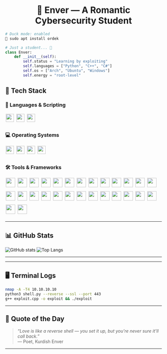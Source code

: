 <!-- README.md -->

<h1 align="center">🖤 Enver — A Romantic Cybersecurity Student</h1>

```bash
# Duck mode: enabled
🦆 sudo apt install ordek
```

```python
# Just a student... 🤫
class Enver:
    def __init__(self):
        self.status = "Learning by exploiting"
        self.languages = ["Python", "C++", "C#"]
        self.os = ["Arch", "Ubuntu", "Windows"]
        self.energy = "root-level"
```


## 🧰 Tech Stack

<h3>🧠 Languages & Scripting</h3>
<div style="line-height:2;">
  <img src="https://img.shields.io/badge/Python-3776AB?style=flat&logo=python&logoColor=white" style="height:26px; margin:2px;">
  <img src="https://img.shields.io/badge/C++-00599C?style=flat&logo=c%2B%2B&logoColor=white" style="height:26px; margin:2px;">
  <img src="https://custom-icon-badges.demolab.com/badge/C%23-%23239120.svg?logo=cshrp&logoColor=white" style="height:26px; margin:2px;">
</div>

<h3>💻 Operating Systems</h3>
<div style="line-height:2;">
  <img src="https://img.shields.io/badge/Arch_Linux-1793D1?style=flat&logo=arch-linux&logoColor=white" style="height:26px; margin:2px;">
  <img src="https://img.shields.io/badge/Kali_Linux-268BEE?style=flat&logo=kali-linux&logoColor=white" style="height:26px; margin:2px;">
  <img src="https://img.shields.io/badge/Ubuntu-E95420?style=flat&logo=ubuntu&logoColor=white" style="height:26px; margin:2px;">
  <img src="https://img.shields.io/badge/Windows-0078D6?style=flat&logo=windows&logoColor=white" style="height:26px; margin:2px;">
</div>


<h3>🛠️ Tools & Frameworks</h3>

<div style="line-height:2.2;">
  <img src="https://img.shields.io/badge/Burp_Suite-FF6600?style=flat&logo=burp-suite&logoColor=white" style="height:30px; margin:2px;">
  <img src="https://img.shields.io/badge/Wireshark-1679A7?style=flat&logo=wireshark&logoColor=white" style="height:30px; margin:2px;">
  <img src="https://img.shields.io/badge/Ghidra-FE0000?style=flat&logo=github&logoColor=white" style="height:30px; margin:2px;">
  <img src="https://img.shields.io/badge/Nmap-214478?style=flat&logo=linux&logoColor=white" style="height:30px; margin:2px;">
  <img src="https://img.shields.io/badge/Metasploit-000000?style=flat&logo=metasploit&logoColor=white" style="height:30px; margin:2px;">

  <img src="https://img.shields.io/badge/Aircrack--ng-1A1A1A?style=flat&logo=gnu-bash&logoColor=white" style="height:30px; margin:2px;">
  <img src="https://img.shields.io/badge/sqlmap-E70B0B?style=flat&logo=mysql&logoColor=white" style="height:30px; margin:2px;">
  <img src="https://img.shields.io/badge/Hydra-0078D4?style=flat&logo=python&logoColor=white" style="height:30px; margin:2px;">
  <img src="https://img.shields.io/badge/John_the_Ripper-8A0707?style=flat&logo=openbsd&logoColor=white" style="height:30px; margin:2px;">
  <img src="https://img.shields.io/badge/ZAP-000000?style=flat&logo=OWASP&logoColor=white" style="height:30px; margin:2px;">

  <img src="https://img.shields.io/badge/Netcat-808080?style=flat&logo=gnubash&logoColor=white" style="height:30px; margin:2px;">
  <img src="https://img.shields.io/badge/Recon--ng-1E1E1E?style=flat&logo=linux&logoColor=white" style="height:30px; margin:2px;">
  <img src="https://img.shields.io/badge/BeEF-E03C31?style=flat&logo=googlechrome&logoColor=white" style="height:30px; margin:2px;">
  <img src="https://img.shields.io/badge/Radare2-9B111E?style=flat&logo=gnu&logoColor=white" style="height:30px; margin:2px;">
  <img src="https://img.shields.io/badge/Binwalk-1596C4?style=flat&logo=bintray&logoColor=white" style="height:30px; margin:2px;">

  <img src="https://img.shields.io/badge/Volatility-673AB7?style=flat&logo=ghost&logoColor=white" style="height:30px; margin:2px;">
  <img src="https://img.shields.io/badge/Immunity_Debugger-800080?style=flat&logo=bugcrowd&logoColor=white" style="height:30px; margin:2px;">
  <img src="https://img.shields.io/badge/Maltego-1A1A1A?style=flat&logo=neo4j&logoColor=white" style="height:30px; margin:2px;">
  <img src="https://img.shields.io/badge/OpenVAS-81C784?style=flat&logo=checkmarx&logoColor=white" style="height:30px; margin:2px;">
  <img src="https://img.shields.io/badge/Snort-FC4C02?style=flat&logo=snort&logoColor=white" style="height:30px; margin:2px;">

  <img src="https://img.shields.io/badge/Yara-00457C?style=flat&logo=coursera&logoColor=white" style="height:30px; margin:2px;">
  <img src="https://img.shields.io/badge/Cutter-1B1F23?style=flat&logo=github&logoColor=white" style="height:30px; margin:2px;">
  <img src="https://img.shields.io/badge/IDA_Free-FCD900?style=flat&logo=googlechrome&logoColor=black" style="height:30px; margin:2px;">
  <img src="https://img.shields.io/badge/SET_Toolkit-CC0000?style=flat&logo=redhat&logoColor=white" style="height:30px; margin:2px;">
  <img src="https://img.shields.io/badge/Ettercap-2C2C2C?style=flat&logo=gnubash&logoColor=white" style="height:30px; margin:2px;">

  <img src="https://img.shields.io/badge/Fierce-DC3545?style=flat&logo=angellist&logoColor=white" style="height:30px; margin:2px;">
  <img src="https://img.shields.io/badge/dnsenum-0066CC?style=flat&logo=cloudflare&logoColor=white" style="height:30px; margin:2px;">
  <img src="https://img.shields.io/badge/TheHarvester-343434?style=flat&logo=ubuntu&logoColor=white" style="height:30px; margin:2px;">
</div>



---

## 📊 GitHub Stats

![GitHub stats](https://github-readme-stats.vercel.app/api?username=Jonomer&show_icons=true)
![Top Langs](https://github-readme-stats.vercel.app/api/top-langs/?username=Jonomer) 

---
---

## 🖥️ Terminal Logs

```bash
nmap -A -T4 10.10.10.10
python3 shell.py --reverse --ssl --port 443
g++ exploit.cpp -o exploit && ./exploit
```



---



## 🔐 Quote of the Day

> _“Love is like a reverse shell — you set it up, but you're never sure it'll call back.”_  
> — Poet, Kurdish Enver

---

